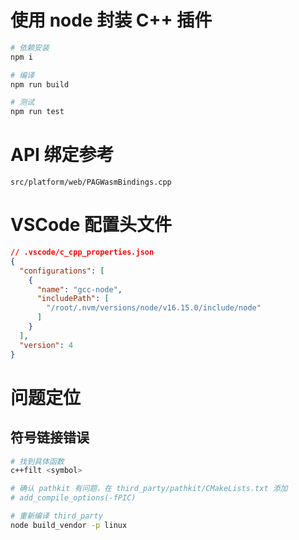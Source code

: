 # 使用 node 封装 C++ 插件

```sh
# 依赖安装
npm i

# 编译
npm run build

# 测试
npm run test
```

# API 绑定参考

`src/platform/web/PAGWasmBindings.cpp`

# VSCode 配置头文件

```json
// .vscode/c_cpp_properties.json
{
  "configurations": [
    {
      "name": "gcc-node",
      "includePath": [
        "/root/.nvm/versions/node/v16.15.0/include/node"
      ]
    }
  ],
  "version": 4
}
```

# 问题定位

## 符号链接错误

```sh
# 找到具体函数
c++filt <symbol>

# 确认 pathkit 有问题，在 third_party/pathkit/CMakeLists.txt 添加
# add_compile_options(-fPIC)

# 重新编译 third_party
node build_vendor -p linux
```
